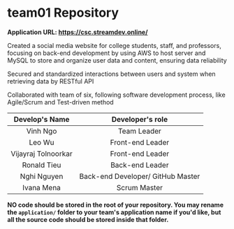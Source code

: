 # team01 Repository

**Application URL: <https://csc.streamdev.online/>**

Created a social media website for college students, staff, and professors, focusing on back-end development by using AWS to host 
server and MySQL to store and organize user data and content, ensuring data reliability 

Secured and standardized interactions between users and system when retrieving data by RESTful API 

Collaborated with team of six, following software development process, like Agile/Scrum and Test-driven method 

|    Develop's Name     |   Developer's role   |
| :----------------:  |:----------------: |
|   Vinh Ngo          |     Team Leader     |
|   Leo Wu            | Front-end Leader  |
| Vijayraj Tolnoorkar |  Front-end Leader  |
|   Ronald Tieu       |   Back-end Leader   |
|   Nghi Nguyen       |  Back-end Developer/ GitHub Master    |
|   Ivana Mena        | Scrum Master    |

**NO code should be stored in the root of your repository. You may rename the
`application/` folder to your team's application name if you'd like, but all the
source code should be stored inside that folder.**
